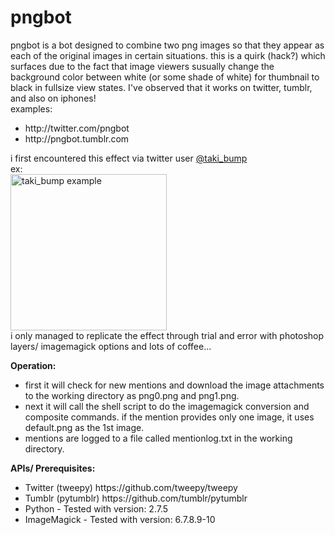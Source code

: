 pngbot
========
pngbot is a bot designed to combine two png images so that they appear as each of the original images in certain situations.  this is a quirk (hack?) which surfaces due to the fact that image viewers susually change the background color between white (or some shade of white) for thumbnail to black in fullsize view states. I've observed that it works on twitter, tumblr, and also on iphones!</br>
examples:</br>
<ul>
   <li>http://twitter.com/pngbot</li>
   <li>http://pngbot.tumblr.com</li>
</ul>
i first encountered this effect via twitter user <a href="http://twitter.com/taki_bump">@taki_bump</a></br>
ex:</br>
<a href="https://twitter.com/taki_bump/status/376313959969599488/photo/1" target="_new"><img title="taki_bump example" src="https://pbs.twimg.com/media/BTjvjYRCMAAXOYV.png:small" width="250"> </a></br>
i only managed to replicate the effect through trial and error with photoshop layers/ imagemagick options and lots of coffee...</br>

<b>Operation:</b> </br>
<ul>
	<li>first it will check for new mentions and download the image attachments to the working directory as png0.png and png1.png.</li>
	<li>next it will call the shell script to do the imagemagick conversion and composite commands. if the mention provides only one image, it uses default.png as the 1st image.</li>
	<li>mentions are logged to a file called mentionlog.txt in the working directory.</li> 
</ul>

<b>APIs/ Prerequisites:</b> </br>
<ul>
	<li>Twitter (tweepy) https://github.com/tweepy/tweepy</li>
	<li>Tumblr (pytumblr) https://github.com/tumblr/pytumblr</li>
	<li>Python - Tested with version: 2.7.5</li>
	<li>ImageMagick - Tested with version: 6.7.8.9-10</li>
</ul>
